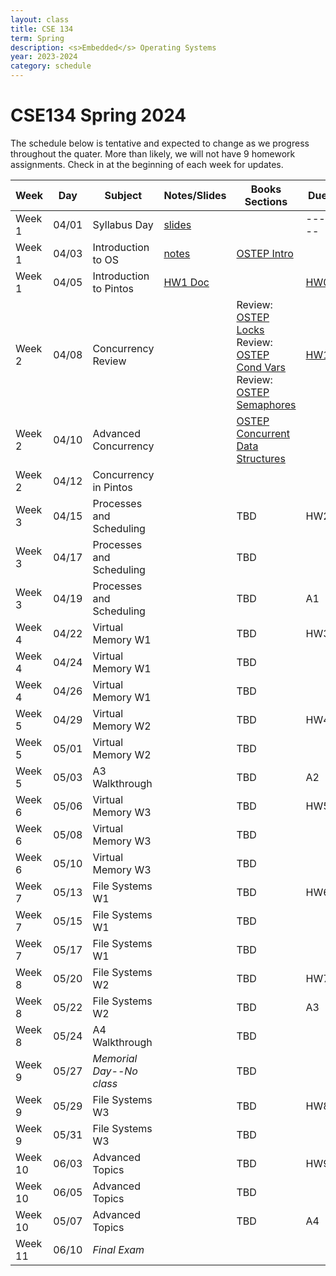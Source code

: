 ```yaml
---
layout: class
title: CSE 134
term: Spring
description: <s>Embedded</s> Operating Systems
year: 2023-2024
category: schedule
---
```


# CSE134 Spring 2024

The schedule below is tentative and expected to change as we progress throughout
the quater.  More than likely, we will not have 9 homework assignments. Check in
at the beginning of each week for updates.

|  Week   | Day   |         Subject          |            Notes/Slides                        | Books Sections | Due |
|---------|-------|--------------------------|------------------------------------------------|----------------|-----|
| Week 1  | 04/01 | Syllabus Day             | [slides](/assets/pdf/134/l00.pdf)              |                |-----|
| Week 1  | 04/03 | Introduction to OS       | [notes](/assets/pdf/134/l01-intro-to-OSes.pdf) | [OSTEP Intro](https://pages.cs.wisc.edu/~remzi/OSTEP/intro.pdf) | |
| Week 1  | 04/05 | Introduction to Pintos   | [HW1 Doc](/assets/pdf/134/hw1-intro-to-pintos.pdf) |                | [HW0](https://canvas.ucsc.edu/courses/73382/assignments/574673?module_item_id=1284211) |
| Week 2  | 04/08 | Concurrency Review       |                                   | Review: [OSTEP Locks](https://pages.cs.wisc.edu/~remzi/OSTEP/threads-locks.pdf) <br /> Review: [OSTEP Cond Vars](https://pages.cs.wisc.edu/~remzi/OSTEP/threads-cv.pdf) <br /> Review: [OSTEP Semaphores](https://pages.cs.wisc.edu/~remzi/OSTEP/threads-sema.pdf) | [HW1](https://canvas.ucsc.edu/courses/73382/assignments/574673?module_item_id=1284211) |
| Week 2  | 04/10 | Advanced Concurrency     |                                   | [OSTEP Concurrent Data Structures](https://pages.cs.wisc.edu/~remzi/OSTEP/threads-locks-usage.pdf)  | |
| Week 2  | 04/12 | Concurrency in Pintos    |              |                |      |
| Week 3  | 04/15 | Processes and Scheduling |              |            TBD |  HW2 |
| Week 3  | 04/17 | Processes and Scheduling |              |            TBD |      |
| Week 3  | 04/19 | Processes and Scheduling |              |            TBD |   A1 |
| Week 4  | 04/22 | Virtual Memory W1        |              |            TBD |  HW3 |
| Week 4  | 04/24 | Virtual Memory W1        |              |            TBD |      |
| Week 4  | 04/26 | Virtual Memory W1        |              |            TBD |      |
| Week 5  | 04/29 | Virtual Memory W2        |              |            TBD |  HW4 |
| Week 5  | 05/01 | Virtual Memory W2        |              |            TBD |      |
| Week 5  | 05/03 | A3 Walkthrough           |              |            TBD |   A2 |
| Week 6  | 05/06 | Virtual Memory W3        |              |            TBD |  HW5 |
| Week 6  | 05/08 | Virtual Memory W3        |              |            TBD |      |
| Week 6  | 05/10 | Virtual Memory W3        |              |            TBD |      |
| Week 7  | 05/13 | File Systems W1          |              |            TBD |  HW6 |
| Week 7  | 05/15 | File Systems W1          |              |            TBD |      |
| Week 7  | 05/17 | File Systems W1          |              |            TBD |      |
| Week 8  | 05/20 | File Systems W2          |              |            TBD |  HW7 |
| Week 8  | 05/22 | File Systems W2          |              |            TBD |   A3 |
| Week 8  | 05/24 | A4 Walkthrough           |              |            TBD |      |
| Week 9  | 05/27 | *Memorial Day--No class* |              |            TBD |      |
| Week 9  | 05/29 | File Systems W3          |              |            TBD |  HW8 |
| Week 9  | 05/31 | File Systems W3          |              |            TBD |      |
| Week 10 | 06/03 | Advanced Topics          |              |            TBD |  HW9 |
| Week 10 | 06/05 | Advanced Topics          |              |            TBD |      |
| Week 10 | 05/07 | Advanced Topics          |              |            TBD |   A4 |
| Week 11 | 06/10 | *Final Exam*             |              |                |      |
